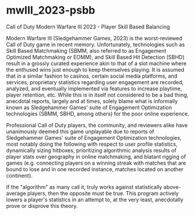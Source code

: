 # mwIII_2023-psbb
Call of Duty Modern Warfare III 2023 - Player Skill Based Balancing

Modern Warfare III (Sledgehammer Games, 2023) is the worst-reviewed Call of Duty game in recent memory. Unfortunately, technologies such as Skill Based Matchmaking (SBMM, also referred to as Engagement Optimized Matchmaking or EOMM), and Skill Based Hit Detection (SBHD) result in a grossly curated experience akin to that of a slot machine where the enthused wins just enough to keep themselves playing. It is assumed that in a similar fashion to casinos, certain social media platforms, and services, proprietary statistics regarding user engagement are recorded, analyzed, and eventually implemented via features to increase playtime, player retention, etc. While this is in itself not considered to be a bad thing, anecdotal reports, largely and at times, solely blame what is informally known as Sledgehammer Games' suite of Engagement Optimization technologies (SBMM, SBHD, among others) for the poor online experience.

Professional Call of Duty players, the community, and reviewers alike have unanimously deemed this game unplayable due to reports of Sledgehammer Games' suite of Engagement Optimization technologies, most notably doing the following with respect to user profile statistics, dynamically sizing hitboxes, prioritizing algorithmic analysis results of player stats over geography in online matchmaking, and blatant rigging of games (e.g. connecting players on a winning streak with matches that are bound to lose and in one recorded instance, matches located on another continent).

If the "algorithm" as many call it, truly works against statistically above-average players, then the opposite must be true. This program actively lowers a player's statistics in an attempt to, at the very least, anecdotally prove or disprove this theory. 
